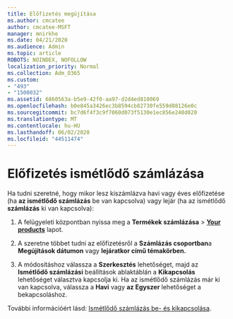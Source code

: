 ```yaml
---
title: Előfizetés megújítása
ms.author: cmcatee
author: cmcatee-MSFT
manager: mnirkhe
ms.date: 04/21/2020
ms.audience: Admin
ms.topic: article
ROBOTS: NOINDEX, NOFOLLOW
localization_priority: Normal
ms.collection: Adm_O365
ms.custom:
- "493"
- "1500032"
ms.assetid: 6860563a-b5e9-42f0-aa97-d2d4ed810069
ms.openlocfilehash: b0e845a3426ec3b8594cb82730fe559d08126e0c
ms.sourcegitcommit: bc7d6f4f3c9f7060d073f5130e1ec856e248d020
ms.translationtype: MT
ms.contentlocale: hu-HU
ms.lasthandoff: 06/02/2020
ms.locfileid: "44511474"
---
```

# <a name="subscription-recurring-billing"></a>Előfizetés ismétlődő számlázása

Ha tudni szeretné, hogy mikor lesz kiszámlázva havi vagy éves előfizetése (ha **az ismétlődő számlázás** be van kapcsolva) vagy lejár (ha az ismétlődő **számlázás** ki van kapcsolva):
  
1. A felügyeleti központban nyissa meg a **Termékek számlázása** \> **[Your products](https://go.microsoft.com/fwlink/p/?linkid=842054)** lapot.

2. A szeretne többet tudni az előfizetésről a **Számlázás csoportban**a **Megújítások dátumon** vagy **lejáratkor című témakörben.**

4. A módosításhoz válassza a **Szerkesztés** lehetőséget, majd az **Ismétlődő számlázási** beállítások ablaktáblán a **Kikapcsolás** lehetőséget választva kapcsolja ki. Ha az ismétlődő számlázás már ki van kapcsolva, válassza a **Havi** vagy **az Egyszer** lehetőséget a bekapcsoláshoz.

További információért lásd: [Ismétlődő számlázás be- és kikapcsolása](https://docs.microsoft.com/microsoft-365/commerce/subscriptions/renew-your-subscription).
